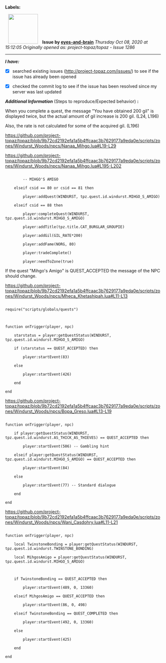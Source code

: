 **Labels:**



<a href="https://github.com/eyes-and-brain"><img src="https://avatars0.githubusercontent.com/u/71148313?v=4" width="96" height="96" hspace="10"></img></a> **Issue by [eyes-and-brain](https://github.com/eyes-and-brain)**
_Thursday Oct 08, 2020 at 15:12:05_
_Originally opened as: project-topaz/topaz - Issue 1286_

----

<!-- place 'x' mark between square [] brackets to checkmark box -->
**_I have:_**

- [x] searched existing issues (http://project-topaz.com/issues/) to see if the issue has already been opened
- [x] checked the commit log to see if the issue has been resolved since my server was last updated

**_Additional Information_** (Steps to reproduce/Expected behavior) **:** 

When you complete a quest, the message "You have obtained 200 gil" is displayed twice, but the actual amount of gil increase is 200 gil. (L24, L196)
Also, the rate is not calculated for some of the acquired gil. (L196)

https://github.com/project-topaz/topaz/blob/9b72cd2192efa1a5b4ffcaac3b7629177a9eda0e/scripts/zones/Windurst_Woods/npcs/Nanaa_Mihgo.lua#L19-L29

https://github.com/project-topaz/topaz/blob/9b72cd2192efa1a5b4ffcaac3b7629177a9eda0e/scripts/zones/Windurst_Woods/npcs/Nanaa_Mihgo.lua#L195-L202

```
        -- MIHGO'S AMIGO
    elseif csid == 80 or csid == 81 then
        player:addQuest(WINDURST, tpz.quest.id.windurst.MIHGO_S_AMIGO)
    elseif csid == 88 then
        player:completeQuest(WINDURST, tpz.quest.id.windurst.MIHGO_S_AMIGO)
        player:addTitle(tpz.title.CAT_BURGLAR_GROUPIE)
        player:addGil(GIL_RATE*200)
        player:addFame(NORG, 80)
        player:tradeComplete()
        player:needToZone(true)
```

If the quest "Mihgo's Amigo" is QUEST_ACCEPTED the message of the NPC should change.

https://github.com/project-topaz/topaz/blob/9b72cd2192efa1a5b4ffcaac3b7629177a9eda0e/scripts/zones/Windurst_Woods/npcs/Mheca_Khetashipah.lua#L11-L13

```
require("scripts/globals/quests")

function onTrigger(player, npc)
    starstatus = player:getQuestStatus(WINDURST, tpz.quest.id.windurst.MIHGO_S_AMIGO)
    if (starstatus == QUEST_ACCEPTED) then
        player:startEvent(83)
    else
        player:startEvent(426)
    end
end
```

https://github.com/project-topaz/topaz/blob/9b72cd2192efa1a5b4ffcaac3b7629177a9eda0e/scripts/zones/Windurst_Woods/npcs/Bopa_Greso.lua#L13-L19

```
function onTrigger(player, npc)
    if player:getQuestStatus(WINDURST, tpz.quest.id.windurst.AS_THICK_AS_THIEVES) == QUEST_ACCEPTED then
        player:startEvent(506) -- Gambling hint
    elseif player:getQuestStatus(WINDURST, tpz.quest.id.windurst.MIHGO_S_AMIGO) == QUEST_ACCEPTED then
        player:startEvent(84)
    else
        player:startEvent(77) -- Standard dialogue
    end
end
```

https://github.com/project-topaz/topaz/blob/9b72cd2192efa1a5b4ffcaac3b7629177a9eda0e/scripts/zones/Windurst_Woods/npcs/Wani_Casdohry.lua#L11-L21

```
function onTrigger(player, npc)
    local TwinstoneBonding = player:getQuestStatus(WINDURST, tpz.quest.id.windurst.TWINSTONE_BONDING)
    local MihgosAmigo = player:getQuestStatus(WINDURST, tpz.quest.id.windurst.MIHGO_S_AMIGO)

    if TwinstoneBonding == QUEST_ACCEPTED then
        player:startEvent(489, 0, 13360)
    elseif MihgosAmigo == QUEST_ACCEPTED then
        player:startEvent(86, 0, 498)
    elseif TwinstoneBonding == QUEST_COMPLETED then
        player:startEvent(492, 0, 13360)
    else
        player:startEvent(425)
    end
end
```

